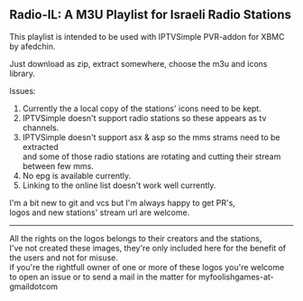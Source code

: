 Radio-IL: A M3U Playlist for Israeli Radio Stations
---------------------------------------------------

This playlist is intended to be used with IPTVSimple PVR-addon for XBMC by afedchin.

Just download as zip, extract somewhere, choose the m3u and icons library.


Issues:  
1. Currently the a local copy of the stations' icons need to be kept.  
2. IPTVSimple doesn't support radio stations so these appears as tv channels.  
3. IPTVSimple doesn't support asx & asp so the mms strams need to be extracted  
   and some of those radio stations are rotating and cutting their stream between few mms.  
4. No epg is available currently.  
5. Linking to the online list doesn't work well currently.  


I'm a bit new to git and vcs but I'm always happy to get PR's,  
logos and new stations' stream url are welcome.  


-----------------------------------------------------------------------------

All the rights on the logos belongs to their creators and the stations,  
I've not created these images, they're only included here for the benefit of the users and not for misuse.  
if you're the rightfull owner of one or more of these logos you're welcome to open an issue or to send a mail in the matter for myfoolishgames-at-gmaildotcom

